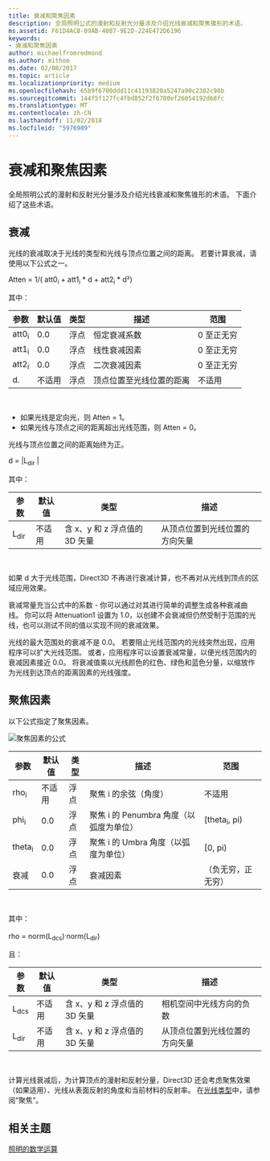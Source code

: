 ```yaml
---
title: 衰减和聚焦因素
description: 全局照明公式的漫射和反射光分量涉及介绍光线衰减和聚焦锥形的术语。
ms.assetid: F61D4ACB-09AB-4087-9E2D-224E472D6196
keywords:
- 衰减和聚焦因素
author: michaelfromredmond
ms.author: mithom
ms.date: 02/08/2017
ms.topic: article
ms.localizationpriority: medium
ms.openlocfilehash: 65b9f6700ddd11c41193820a5247a90c2382c98b
ms.sourcegitcommit: 144f5f127fc4fbd852f2f6780ef26054192d68fc
ms.translationtype: MT
ms.contentlocale: zh-CN
ms.lasthandoff: 11/02/2018
ms.locfileid: "5976989"
---
```

# <a name="attenuation-and-spotlight-factor"></a>衰减和聚焦因素


全局照明公式的漫射和反射光分量涉及介绍光线衰减和聚焦锥形的术语。 下面介绍了这些术语。

## <a name="span-idattenuationspanspan-idattenuationspanspan-idattenuationspanattenuation"></a><span id="Attenuation"></span><span id="attenuation"></span><span id="ATTENUATION"></span>衰减


光线的衰减取决于光线的类型和光线与顶点位置之间的距离。 若要计算衰减，请使用以下公式之一。

Atten = 1/( att0<sub>i</sub> + att1<sub>i</sub> \* d + att2<sub>i</sub> \* d²)

其中：

| 参数        | 默认值 | 类型           | 描述                                     | 范围          |
|------------------|---------------|----------------|-------------------------------------------------|----------------|
| att0<sub>i</sub> | 0.0           | 浮点 | 恒定衰减系数                     | 0 至正无穷 |
| att1<sub>i</sub> | 0.0           | 浮点 | 线性衰减因素                       | 0 至正无穷 |
| att2<sub>i</sub> | 0.0           | 浮点 | 二次衰减因素                    | 0 至正无穷 |
| d.                | 不适用           | 浮点 | 顶点位置至光线位置的距离 | 不适用            |

 

-   如果光线是定向光，则 Atten = 1。
-   如果光线与顶点之间的距离超出光线范围，则 Atten = 0。

光线与顶点位置之间的距离始终为正。

d = |L<sub>dir</sub> |

其中：

| 参数       | 默认值 | 类型                                             | 描述                                                 |
|-----------------|---------------|--------------------------------------------------|-------------------------------------------------------------|
| L<sub>dir</sub> | 不适用           | 含 x、y 和 z 浮点值的 3D 矢量 | 从顶点位置到光线位置的方向矢量 |

 

如果 d 大于光线范围，Direct3D 不再进行衰减计算，也不再对从光线到顶点的区域应用效果。

衰减常量充当公式中的系数 - 你可以通过对其进行简单的调整生成各种衰减曲线。 你可以将 Attenuation1 设置为 1.0，以创建不会衰减但仍然受制于范围的光线，也可以测试不同的值以实现不同的衰减效果。

光线的最大范围处的衰减不是 0.0。 若要阻止光线范围内的光线突然出现，应用程序可以扩大光线范围。 或者，应用程序可以设置衰减常量，以便光线范围内的衰减因素接近 0.0。 将衰减值乘以光线颜色的红色、绿色和蓝色分量，以缩放作为光线到达顶点的距离因素的光线强度。

## <a name="span-idspotlight-factorspanspan-idspotlight-factorspanspan-idspotlight-factorspanspotlight-factor"></a><span id="Spotlight-Factor"></span><span id="spotlight-factor"></span><span id="SPOTLIGHT-FACTOR"></span>聚焦因素


以下公式指定了聚焦因素。

![聚焦因素的公式](images/dx8light9.png)

| 参数         | 默认值 | 类型           | 描述                              | 范围                    |
|-------------------|---------------|----------------|------------------------------------------|--------------------------|
| rho<sub>i</sub>   | 不适用           | 浮点 | 聚焦 i 的余弦（角度）            | 不适用                      |
| phi<sub>i</sub>   | 0.0           | 浮点 | 聚焦 i 的 Penumbra 角度（以弧度为单位） | \[theta<sub>i</sub>, pi) |
| theta<sub>i</sub> | 0.0           | 浮点 | 聚焦 i 的 Umbra 角度（以弧度为单位）    | \[0, pi)                 |
| 衰减           | 0.0           | 浮点 | 衰减因素                           | （负无穷，正无穷）   |

 

其中：

rho = norm(L<sub>dcs</sub>)<sup>.</sup>norm(L<sub>dir</sub>)

且：

| 参数       | 默认值 | 类型                                             | 描述                                                 |
|-----------------|---------------|--------------------------------------------------|-------------------------------------------------------------|
| L<sub>dcs</sub> | 不适用           | 含 x、y 和 z 浮点值的 3D 矢量 | 相机空间中光线方向的负数         |
| L<sub>dir</sub> | 不适用           | 含 x、y 和 z 浮点值的 3D 矢量 | 从顶点位置到光线位置的方向矢量 |

 

计算光线衰减后，为计算顶点的漫射和反射分量，Direct3D 还会考虑聚焦效果（如果适用）、光线从表面反射的角度和当前材料的反射率。 在[光线类型](light-types.md)中，请参阅“聚焦”。

## <a name="span-idrelated-topicsspanrelated-topics"></a><span id="related-topics"></span>相关主题


[照明的数学运算](mathematics-of-lighting.md)

 

 




